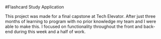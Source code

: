 #Flashcard Study Application

This project was made for a final capstone at Tech Elevator. After just three months of learning to program with no prior knowledge my team and I were able to make this. I focused on functionality throughout the front and back-end during this week and a half of work. 
